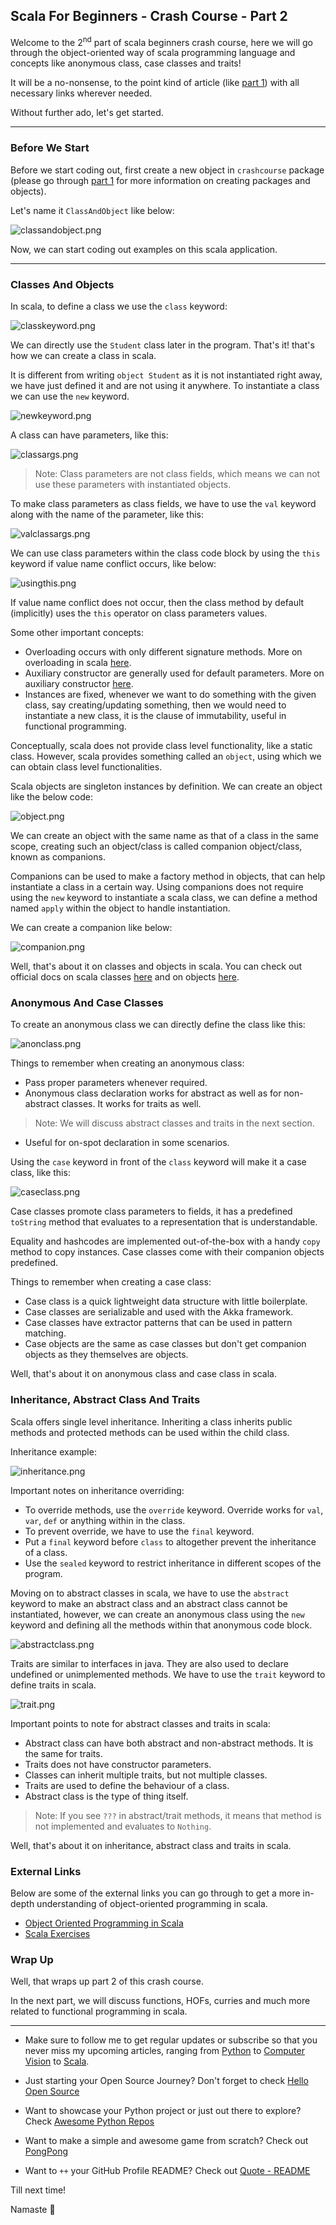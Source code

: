 ## Scala For Beginners - Crash Course - Part 2

Welcome to the 2<sup>nd</sup> part of scala beginners crash course, here we will go through the object-oriented way of scala programming language and concepts like anonymous class, case classes and traits!

It will be a no-nonsense, to the point kind of article (like [part 1](scala-for-beginners-crash-course-part-1)) with all necessary links wherever needed.

Without further ado, let's get started.

---

### Before We Start

Before we start coding out, first create a new object in `crashcourse` package (please go through [part 1](scala-for-beginners-crash-course-part-1) for more information on creating packages and objects).

Let's name it `ClassAndObject` like below:

![classandobject.png](https://cdn.hashnode.com/res/hashnode/image/upload/v1630428192859/oxQvO6f-0.png)

Now, we can start coding out examples on this scala application.

---

### Classes And Objects

In scala, to define a class we use the `class` keyword:

![classkeyword.png](https://cdn.hashnode.com/res/hashnode/image/upload/v1630428208513/-YBKewovA.png)

We can directly use the `Student` class later in the program. That's it! that's how we can create a class in scala.

It is different from writing `object Student` as it is not instantiated right away, we have just defined it and are not using it anywhere. To instantiate a class we can use the `new` keyword.

![newkeyword.png](https://cdn.hashnode.com/res/hashnode/image/upload/v1630428230819/rKcOjejYv.png)

A class can have parameters, like this:

![classargs.png](https://cdn.hashnode.com/res/hashnode/image/upload/v1630428242656/aO-thvn6J.png)

> Note: Class parameters are not class fields, which means we can not use these parameters with instantiated objects.

To make class parameters as class fields, we have to use the `val` keyword along with the name of the parameter, like this:

![valclassargs.png](https://cdn.hashnode.com/res/hashnode/image/upload/v1630428319579/tsxrdzViI.png)

We can use class parameters within the class code block by using the `this` keyword if value name conflict occurs, like below:

![usingthis.png](https://cdn.hashnode.com/res/hashnode/image/upload/v1630428339539/wdMAz_16a.png)

If value name conflict does not occur, then the class method by default (implicitly) uses the `this` operator on class parameters values.

Some other important concepts:

* Overloading occurs with only different signature methods. More on overloading in scala [here](https://www.geeksforgeeks.org/method-overloading-in-scala/).
* Auxiliary constructor are generally used for default parameters. More on auxiliary constructor [here](https://www.geeksforgeeks.org/scala-auxiliary-constructor/).
* Instances are fixed, whenever we want to do something with the given class, say creating/updating something, then we would need to instantiate a new class, it is the clause of immutability, useful in functional programming.

Conceptually, scala does not provide class level functionality, like a static class. However, scala provides something called an `object`, using which we can obtain class level functionalities.

Scala objects are singleton instances by definition. We can create an object like the below code:

![object.png](https://cdn.hashnode.com/res/hashnode/image/upload/v1630428399034/tswQeZPm90.png)

We can create an object with the same name as that of a class in the same scope, creating such an object/class is called companion object/class, known as companions.

Companions can be used to make a factory method in objects, that can help instantiate a class in a certain way. Using companions does not require using the `new` keyword to instantiate a scala class, we can define a method named `apply` within the object to handle instantiation.

We can create a companion like below:

![companion.png](https://cdn.hashnode.com/res/hashnode/image/upload/v1630428637173/s90e0_FRe.png)

Well, that's about it on classes and objects in scala. You can check out official docs on scala classes [here](https://docs.scala-lang.org/tour/classes.html) and on objects [here](https://docs.scala-lang.org/tour/singleton-objects.html).

### Anonymous And Case Classes

To create an anonymous class we can directly define the class like this:

![anonclass.png](https://cdn.hashnode.com/res/hashnode/image/upload/v1630428653602/AuZMDeqQt.png)

Things to remember when creating an anonymous class:

* Pass proper parameters whenever required.
* Anonymous class declaration works for abstract as well as for non-abstract classes. It works for traits as well.
> Note: We will discuss abstract classes and traits in the next section.
* Useful for on-spot declaration in some scenarios.

Using the `case` keyword in front of the `class` keyword will make it a case class, like this:

![caseclass.png](https://cdn.hashnode.com/res/hashnode/image/upload/v1630428673599/WBzmt4Qjo.png)

Case classes promote class parameters to fields, it has a predefined `toString` method that evaluates to a representation that is understandable.

Equality and hashcodes are implemented out-of-the-box with a handy `copy` method to copy instances. Case classes come with their companion objects predefined.

Things to remember when creating a case class:

* Case class is a quick lightweight data structure with little boilerplate.
* Case classes are serializable and used with the Akka framework.
* Case classes have extractor patterns that can be used in pattern matching.
* Case objects are the same as case classes but don't get companion objects as they themselves are objects.

Well, that's about it on anonymous class and case class in scala.

### Inheritance, Abstract Class And Traits

Scala offers single level inheritance. Inheriting a class inherits public methods and protected methods can be used within the child class.

Inheritance example:

![inheritance.png](https://cdn.hashnode.com/res/hashnode/image/upload/v1630428695980/LGFCROTuq.png)

Important notes on inheritance overriding:

* To override methods, use the `override` keyword. Override works for `val`, `var`, `def` or anything within in the class.
* To prevent override, we have to use the `final` keyword.
* Put a `final` keyword before `class` to altogether prevent the inheritance of a class.
* Use the `sealed` keyword to restrict inheritance in different scopes of the program.

Moving on to abstract classes in scala, we have to use the `abstract` keyword to make an abstract class and an abstract class cannot be instantiated, however, we can create an anonymous class using the `new` keyword and defining all the methods within that anonymous code block.

![abstractclass.png](https://cdn.hashnode.com/res/hashnode/image/upload/v1630428722924/REIHImy5p.png)

Traits are similar to interfaces in java. They are also used to declare undefined or unimplemented methods. We have to use the `trait` keyword to define traits in scala.

![trait.png](https://cdn.hashnode.com/res/hashnode/image/upload/v1630428738822/-Gt2CDPkh.png)

Important points to note for abstract classes and traits in scala:

* Abstract class can have both abstract and non-abstract methods. It is the same for traits.
* Traits does not have constructor parameters.
* Classes can inherit multiple traits, but not multiple classes.
* Traits are used to define the behaviour of a class.
* Abstract class is the type of thing itself.

> Note: If you see `???` in abstract/trait methods, it means that method is not implemented and evaluates to `Nothing`.

Well, that's about it on inheritance, abstract class and traits in scala.

### External Links

Below are some of the external links you can go through to get a more in-depth understanding of object-oriented programming in scala.

* [Object Oriented Programming in Scala](https://www.baeldung.com/scala/oop-intro#:~:text=Scala%20is%20a%20hybrid%20between,encapsulation%2C%20inheritance%2C%20and%20polymorphism)
* [Scala Exercises](https://www.scala-exercises.org/scala_tutorial/object_oriented_programming)

### Wrap Up

Well, that wraps up part 2 of this crash course.

In the next part, we will discuss functions, HOFs, curries and much more related to functional programming in scala.

---

- Make sure to follow me to get regular updates or subscribe so that you never miss my upcoming articles, ranging from [Python](series/python) to [Computer Vision](series/computer-vision) to [Scala](series/scala).

- Just starting your Open Source Journey? Don't forget to check [Hello Open Source](https://github.com/siddharth2016/hello-open-source)

- Want to showcase your Python project or just out there to explore? Check [Awesome Python Repos](https://github.com/siddharth2016/awesome-python-repos)

- Want to make a simple and awesome game from scratch? Check out [PongPong](https://github.com/siddharth2016/PongPong)

- Want to `++` your GitHub Profile README? Check out [Quote - README](https://github.com/marketplace/actions/quote-readme)

Till next time!

Namaste 🙏